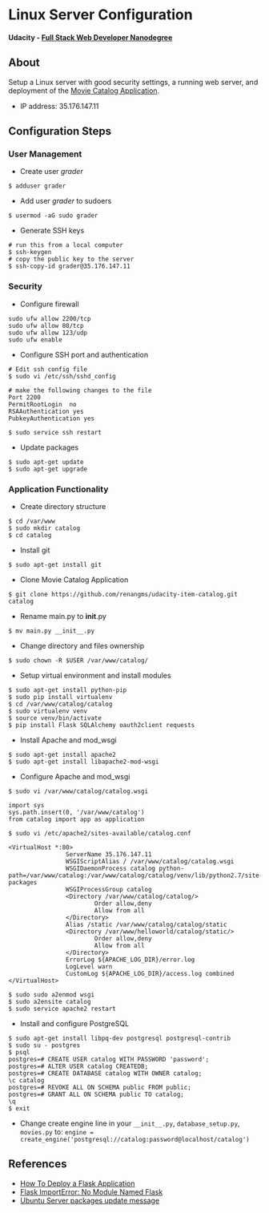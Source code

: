 #  Linux Server Configuration
#### Udacity - [Full Stack Web Developer Nanodegree](https://www.udacity.com/course/full-stack-web-developer-nanodegree--nd004)

## About
Setup a Linux server with good security settings, a running web server, and deployment of the [Movie Catalog Application](https://github.com/renangms/udacity-item-catalog).
* IP address: 35.176.147.11

## Configuration Steps

### User Management
* Create user *grader*
```
$ adduser grader
```
* Add user *grader* to sudoers
```
$ usermod -aG sudo grader
```
* Generate SSH keys
```
# run this from a local computer
$ ssh-keygen
# copy the public key to the server
$ ssh-copy-id grader@35.176.147.11
```

### Security
* Configure firewall
```
sudo ufw allow 2200/tcp
sudo ufw allow 80/tcp
sudo ufw allow 123/udp
sudo ufw enable
```
* Configure SSH port and authentication
```
# Edit ssh config file
$ sudo vi /etc/ssh/sshd_config
```
```
# make the following changes to the file
Port 2200
PermitRootLogin  no
RSAAuthentication yes
PubkeyAuthentication yes
```
```
$ sudo service ssh restart
```
* Update packages
```
$ sudo apt-get update
$ sudo apt-get upgrade
```

### Application Functionality
* Create directory structure
```
$ cd /var/www
$ sudo mkdir catalog
$ cd catalog
```
* Install git
```
$ sudo apt-get install git
```
* Clone Movie Catalog Application
```
$ git clone https://github.com/renangms/udacity-item-catalog.git catalog
```
* Rename main.py to __init__.py
```
$ mv main.py __init__.py
```
* Change directory and files ownership
```
$ sudo chown -R $USER /var/www/catalog/
```

* Setup virtual environment and install modules
```
$ sudo apt-get install python-pip
$ sudo pip install virtualenv 
$ cd /var/www/catalog/catalog
$ sudo virtualenv venv
$ source venv/bin/activate
$ pip install Flask SQLAlchemy oauth2client requests
```

* Install Apache and  mod_wsgi
```
$ sudo apt-get install apache2 
$ sudo apt-get install libapache2-mod-wsgi
```
* Configure Apache and mod_wsgi
```
$ sudo vi /var/www/catalog/catalog.wsgi
```
```
import sys
sys.path.insert(0, '/var/www/catalog')
from catalog import app as application
```

```
$ sudo vi /etc/apache2/sites-available/catalog.conf
```

```
<VirtualHost *:80>
                ServerName 35.176.147.11
                WSGIScriptAlias / /var/www/catalog/catalog.wsgi
                WSGIDaemonProcess catalog python-path=/var/www/catalog:/var/www/catalog/catalog/venv/lib/python2.7/site-packages
                WSGIProcessGroup catalog
                <Directory /var/www/catalog/catalog/>
                        Order allow,deny
                        Allow from all
                </Directory>
                Alias /static /var/www/catalog/catalog/static
                <Directory /var/www/helloworld/catalog/static/>
                        Order allow,deny
                        Allow from all
                </Directory>
                ErrorLog ${APACHE_LOG_DIR}/error.log
                LogLevel warn
                CustomLog ${APACHE_LOG_DIR}/access.log combined
</VirtualHost>
```

```
$ sudo sudo a2enmod wsgi 
$ sudo a2ensite catalog
$ sudo service apache2 restart 
```

* Install and configure PostgreSQL

```
$ sudo apt-get install libpq-dev postgresql postgresql-contrib
$ sudo su - postgres
$ psql
postgres=# CREATE USER catalog WITH PASSWORD 'password';
postgres=# ALTER USER catalog CREATEDB;
postgres=# CREATE DATABASE catalog WITH OWNER catalog;
\c catalog
postgres=# REVOKE ALL ON SCHEMA public FROM public;
postgres=# GRANT ALL ON SCHEMA public TO catalog;
\q
$ exit
```

* Change create engine line in your `__init__.py`, `database_setup.py`, `movies.py` to: `engine = create_engine('postgresql://catalog:password@localhost/catalog')`


## References
- [How To Deploy a Flask Application](https://www.digitalocean.com/community/tutorials/how-to-deploy-a-flask-application-on-an-ubuntu-vps)
- [Flask ImportError: No Module Named Flask](https://stackoverflow.com/questions/31252791/flask-importerror-no-module-named-flask)
- [Ubuntu Server packages update message](https://serverfault.com/questions/265410/ubuntu-server-message-says-packages-can-be-updated-but-apt-get-does-not-update)


